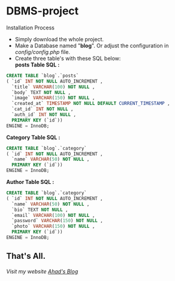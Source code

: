 # DBMS-project
Installation Process
- Simply download the whole project.
- Make a Database named "**blog**". Or adjust the configuration in *config/config.php* file. 
- Create three table's with these SQL below: <br />
**posts Table SQL :**
```sql
CREATE TABLE `blog`.`posts` 
( `id` INT NOT NULL AUTO_INCREMENT , 
  `title` VARCHAR(100) NOT NULL , 
  `body` TEXT NOT NULL , 
  `image` VARCHAR(150) NOT NULL , 
  `created_at` TIMESTAMP NOT NULL DEFAULT CURRENT_TIMESTAMP , 
  `cat_id` INT NOT NULL , 
  `auth_id` INT NOT NULL , 
  PRIMARY KEY (`id`)) 
ENGINE = InnoDB;
```
**Category Table SQL :**
```sql
CREATE TABLE `blog`.`category` 
( `id` INT NOT NULL AUTO_INCREMENT , 
  `name` VARCHAR(50) NOT NULL , 
  PRIMARY KEY (`id`)) 
ENGINE = InnoDB;
```
**Author Table SQL :**
```sql
CREATE TABLE `blog`.`category` 
( `id` INT NOT NULL AUTO_INCREMENT , 
  `name` VARCHAR(50) NOT NULL ,
  `bio` TEXT NOT NULL , 
  `email` VARCHAR(100) NOT NULL ,
  `password` VARCHAR(150) NOT NULL ,
  `photo` VARCHAR(150) NOT NULL ,
  PRIMARY KEY (`id`)) 
ENGINE = InnoDB;
```
## That's All. 
###### Visit my website [Ahad's Blog](http://jobayer.me)
